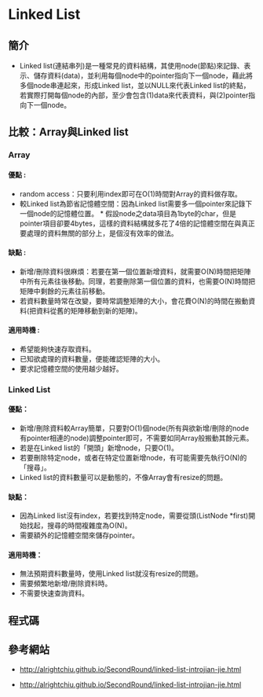 # Linked List 
## 簡介
  * Linked list(連結串列)是一種常見的資料結構，其使用node(節點)來記錄、表示、儲存資料(data)，並利用每個node中的pointer指向下一個node，藉此將多個node串連起來，形成Linked list，並以NULL來代表Linked list的終點，若實際打開每個node的內部，至少會包含(1)data來代表資料，與(2)pointer指向下一個node。

## 比較：Array與Linked list
  ### Array
   #### 優點 :
   * random access：只要利用index即可在O(1)時間對Array的資料做存取。
   * 較Linked list為節省記憶體空間：因為Linked list需要多一個pointer來記錄下一個node的記憶體位置。
    * 假設node之data項目為1byte的char，但是pointer項目卻要4bytes，這樣的資料結構就多花了4倍的記憶體空間在與真正要處理的資料無關的部分上，是個沒有效率的做法。
  
   #### 缺點 :
   * 新增/刪除資料很麻煩：若要在第一個位置新增資料，就需要O(N)時間把矩陣中所有元素往後移動。同理，若要刪除第一個位置的資料，也需要O(N)時間把矩陣中剩餘的元素往前移動。
   * 若資料數量時常在改變，要時常調整矩陣的大小，會花費O(N)的時間在搬動資料(把資料從舊的矩陣移動到新的矩陣)。

   #### 適用時機 :
   * 希望能夠快速存取資料。
   * 已知欲處理的資料數量，便能確認矩陣的大小。
   * 要求記憶體空間的使用越少越好。

 ### Linked List
  #### 優點：
  * 新增/刪除資料較Array簡單，只要對O(1)個node(所有與欲新增/刪除的node有pointer相連的node)調整pointer即可，不需要如同Array般搬動其餘元素。
   * 若是在Linked list的「開頭」新增node，只要O(1)。
   * 若要刪除特定node，或者在特定位置新增node，有可能需要先執行O(N)的「搜尋」。
  * Linked list的資料數量可以是動態的，不像Array會有resize的問題。

  #### 缺點：
  * 因為Linked list沒有index，若要找到特定node，需要從頭(ListNode *first)開始找起，搜尋的時間複雜度為O(N)。
  * 需要額外的記憶體空間來儲存pointer。
  
  #### 適用時機：
  * 無法預期資料數量時，使用Linked list就沒有resize的問題。 
  * 需要頻繁地新增/刪除資料時。
  * 不需要快速查詢資料。

## 程式碼

## 參考網站
* http://alrightchiu.github.io/SecondRound/linked-list-introjian-jie.html
- http://alrightchiu.github.io/SecondRound/linked-list-introjian-jie.html
